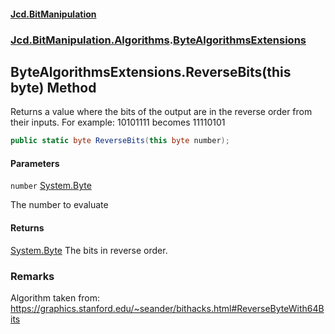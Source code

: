 #### [Jcd.BitManipulation](index 'index')
### [Jcd.BitManipulation.Algorithms](Jcd.BitManipulation.Algorithms 'Jcd.BitManipulation.Algorithms').[ByteAlgorithmsExtensions](Jcd.BitManipulation.Algorithms.ByteAlgorithmsExtensions 'Jcd.BitManipulation.Algorithms.ByteAlgorithmsExtensions')

## ByteAlgorithmsExtensions.ReverseBits(this byte) Method

Returns a value where the bits of the output are in the reverse order from their inputs.
For example: 10101111 becomes 11110101

```csharp
public static byte ReverseBits(this byte number);
```
#### Parameters

<a name='Jcd.BitManipulation.Algorithms.ByteAlgorithmsExtensions.ReverseBits(thisbyte).number'></a>

`number` [System.Byte](https://docs.microsoft.com/en-us/dotnet/api/System.Byte 'System.Byte')

The number to evaluate

#### Returns
[System.Byte](https://docs.microsoft.com/en-us/dotnet/api/System.Byte 'System.Byte')
The bits in reverse order.

### Remarks
Algorithm taken from: https://graphics.stanford.edu/~seander/bithacks.html#ReverseByteWith64Bits